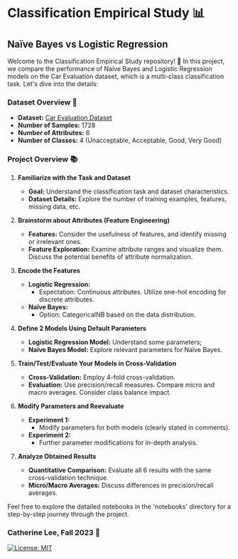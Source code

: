 # Classification Empirical Study 📊
## Naïve Bayes vs Logistic Regression

Welcome to the Classification Empirical Study repository! 🚀 In this project, we compare the performance of Naïve Bayes and Logistic Regression models on the Car Evaluation dataset, which is a multi-class classification task. Let's dive into the details:

### Dataset Overview 🚗
- **Dataset:** [Car Evaluation Dataset](https://archive.ics.uci.edu/dataset/19/car+evaluation)
- **Number of Samples:** 1728
- **Number of Attributes:** 6
- **Number of Classes:** 4 (Unacceptable, Acceptable, Good, Very Good)

### Project Overview 📚
1. **Familiarize with the Task and Dataset**
   - **Goal:** Understand the classification task and dataset characteristics.
   - **Dataset Details:** Explore the number of training examples, features, missing data, etc.

2. **Brainstorm about Attributes (Feature Engineering)**
   - **Features:** Consider the usefulness of features, and identify missing or irrelevant ones.
   - **Feature Exploration:** Examine attribute ranges and visualize them. Discuss the potential benefits of attribute normalization.

3. **Encode the Features**
   - **Logistic Regression:**
     - Expectation: Continuous attributes. Utilize one-hot encoding for discrete attributes.
   - **Naïve Bayes:**
     - Option: CategoricalNB based on the data distribution.

4. **Define 2 Models Using Default Parameters**
   - **Logistic Regression Model:** Understand some parameters;
   - **Naïve Bayes Model:** Explore relevant parameters for Naïve Bayes.

5. **Train/Test/Evaluate Your Models in Cross-Validation**
   - **Cross-Validation:** Employ 4-fold cross-validation.
   - **Evaluation:** Use precision/recall measures. Compare micro and macro averages. Consider class balance impact.

6. **Modify Parameters and Reevaluate**
   - **Experiment 1:**
     - Modify parameters for both models (clearly stated in comments).
   - **Experiment 2:**
     - Further parameter modifications for in-depth analysis.

7. **Analyze Obtained Results**
   - **Quantitative Comparison:** Evaluate all 6 results with the same cross-validation technique.
   - **Micro/Macro Averages:** Discuss differences in precision/recall averages.


Feel free to explore the detailed notebooks in the 'notebooks' directory for a step-by-step journey through the project.

### Catherine Lee, Fall 2023 🍂


[![License: MIT](https://img.shields.io/badge/License-MIT-yellow.svg)](https://opensource.org/licenses/MIT)
